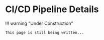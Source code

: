# CI/CD Pipeline Details

!!! warning "Under Construction"

    This page is still being written...
